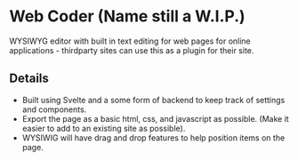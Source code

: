 # Web Coder (Name still a W.I.P.)
WYSIWYG editor with built in text editing for web pages for online applications - thirdparty sites can use this as a plugin for their site.

## Details
- Built using Svelte and a some form of backend to keep track of settings and components.
- Export the page as a basic html, css, and javascript as possible. (Make it easier to add to an existing site as possible).
- WYSIWIG will have drag and drop features to help position items on the page.